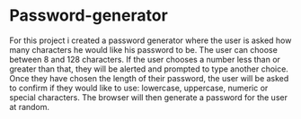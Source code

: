 # Password-generator

For this project i created a password generator where the user is asked how many characters he would like his password to be. The user can choose between 8 and 128 characters. If the user chooses a number less than or greater than that, they will be alerted and prompted to type another choice. Once they have chosen the length of their password, the user will be asked to confirm if they would like to use: lowercase, uppercase, numeric or special characters. The browser will then generate a password for the user at random. 
